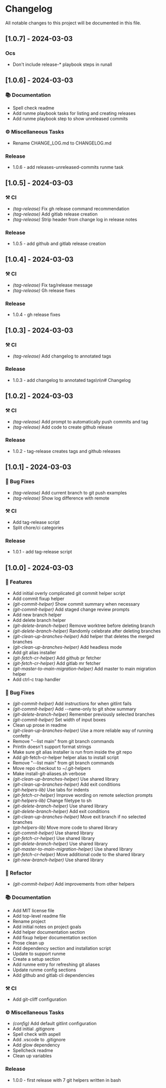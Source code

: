 # Changelog

All notable changes to this project will be documented in this file.

## [1.0.7] - 2024-03-03

### Ocs

- Don't include release-* playbook steps in runall

## [1.0.6] - 2024-03-03

### 📚 Documentation

- Spell check readme
- Add runme playbook tasks for listing and creating releases
- Add runme playbook step to show unreleased commits

### ⚙️ Miscellaneous Tasks

- Rename CHANGE_LOG.md to CHANGELOG.md

### Release

- 1.0.6 - add releases-unreleased-commits runme task

## [1.0.5] - 2024-03-03

### ⚒  CI

- *(tag-release)* Fix gh release command recommendation
- *(tag-release)* Add gitlab release creation
- *(tag-release)* Strip header from change log in release notes

### Release

- 1.0.5 - add github and gitlab release creation

## [1.0.4] - 2024-03-03

### ⚒  CI

- *(tag-release)* Fix tag/release message
- *(tag-release)* Gh release fixes

### Release

- 1.0.4 - gh release fixes

## [1.0.3] - 2024-03-03

### ⚒  CI

- *(tag-release)* Add changelog to annotated tags

### Release

- 1.0.3 - add changelog to annotated tags\n\n# Changelog

## [1.0.2] - 2024-03-03

### ⚒  CI

- *(tag-release)* Add prompt to automatically push commits and tag
- *(tag-release)* Add code to create github release

### Release

- 1.0.2 - tag-release creates tags and github releases

## [1.0.1] - 2024-03-03

### 🐛 Bug Fixes

- *(tag-release)* Add current branch to git push examples
- *(tag-release)* Show log difference with remote

### ⚒  CI

- Add tag-release script
- Split chore/ci categories

### Release

- 1.0.1 - add tag-release script

## [1.0.0] - 2024-03-03

### 🚀 Features

- Add initial overly complicated git commit helper script
- Add commit fixup helper
- *(git-commit-helper)* Show commit summary when necessary
- *(git-commit-helper)* Add staged change review prompts
- Add new branch helper
- Add delete branch helper
- *(git-delete-branch-helper)* Remove worktree before deleting branch
- *(git-delete-branch-helper)* Randomly celebrate after deleting branches
- *(git-clean-up-branches-helper)* Add helper that deletes the merged branches
- *(git-clean-up-branches-helper)* Add headless mode
- Add git alias installer
- *(git-fetch-cr-helper)* Add github pr fetcher
- *(git-fetch-cr-helper)* Add gitlab mr fetcher
- *(git-master-to-main-migration-helper)* Add master to main migration helper
- Add ctrl-c trap handler

### 🐛 Bug Fixes

- *(git-commit-helper)* Add instructions for when gitlint fails
- *(git-commit-helper)* Add --name-only to git show summary
- *(git-delete-branch-helper)* Remember previously selected branches
- *(git-commit-helper)* Set width of input boxes
- Clean up prose in readme
- *(git-clean-up-branches-helper)* Use a more reliable way of running confetty
- Remove "--list main" from git branch commands
- Println doesn't support format strings
- Make sure git alias installer is run from inside the git repo
- Add git-fetch-cr-helper helper alias to install script
- Remove "--list main" from git branch commands
- Move repo checkout to ~/.git-helpers
- Make install-git-aliases.sh verbose
- *(git-clean-up-branches-helper)* Use shared library
- *(git-clean-up-branches-helper)* Add exit conditions
- *(git-helpers-lib)* Use tabs for indents
- *(git-fetch-cr-helper)* Improve wording on remote selection prompts
- *(git-helpers-lib)* Change filetype to sh
- *(git-delete-branch-helper)* Use shared library
- *(git-delete-branch-helper)* Add exit conditions
- *(git-clean-up-branches-helper)* Move exit branch if no selected branches
- *(git-helpers-lib)* Move more code to shared library
- *(git-commit-helper)* Use shared library
- *(git-fetch-cr-helper)* Use shared library
- *(git-delete-branch-helper)* Use shared library
- *(git-master-to-main-migration-helper)* Use shared library
- *(git-fetch-cr-helper)* Move additional code to the shared library
- *(git-new-branch-helper)* Use shared library

### 🚜 Refactor

- *(git-commit-helper)* Add improvements from other helpers

### 📚 Documentation

- Add MIT license file
- Add top-level readme file
- Rename project
- Add initial notes on project goals
- Add helper documentation section
- Add fixup helper documentation section
- Prose clean up
- Add dependency section and installation script
- Update to support runme
- Create a setup section
- Add runme entry for refreshing git aliases
- Update runme config sections
- Add github and gitlab cli dependencies

### ⚒  CI

- Add git-cliff configuration

### ⚙️ Miscellaneous Tasks

- *(config)* Add default gitlint configuration
- Add initial .gitignore
- Spell check with aspell
- Add .vscode to .gitignore
- Add glow dependency
- Spellcheck readme
- Clean up variables

### Release

- 1.0.0 - first release with 7 git helpers written in bash

<!-- generated by git-cliff -->
